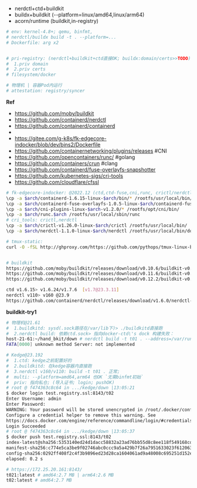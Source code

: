 

- nerdctl+ctd+buildkit
- buildx+buildkit (--platform=linux/amd64,linux/arm64)
- acorn/runtime (buildkit,in-registry)


```bash
# env: kernel-4.8+; qemu, binfmt,
# nerdctl/buildx build -t . --platform=...
# Dockerfile: arg x2


# pri-registry: (nerdctl+buildkit+ctd直接OK; buildx:domain/certs>>TODO)
#  1.priv domain
#  2.priv certs
# filesystem/docker

# 物理机 | 容器Pod内运行
# attestation: registry/syncer
```

**Ref**

- https://github.com/moby/buildkit
- https://github.com/containerd/nerdctl
- https://github.com/containerd/containerd
- 
- https://gitee.com/g-k8s/fk-edgecore-indocker/blob/dev/bins2/Dockerfile
- https://github.com/containernetworking/plugins/releases #CNI
- https://github.com/opencontainers/runc/ #golang
- https://github.com/containers/crun #clang
- https://github.com/containerd/fuse-overlayfs-snapshotter
- https://github.com/kubernetes-sigs/cri-tools
- https://github.com/cloudflare/cfssl

```bash
# fk-edgecore-indocker: @2022.12 (ctd,ctd-fuse,cni,runc, crictl/nerdctl)
\cp -a $arch/containerd-1.6.15-linux-$arch/bin/* /rootfs/usr/local/bin/
\cp -a $arch/containerd-fuse-overlayfs-1.0.5-linux-$arch/containerd-fuse-overlayfs-grpc /rootfs/usr/local/bin/
\cp -a $arch/cni-plugins-linux-$arch-v1.2.0/* /rootfs/opt/cni/bin/
\cp -a $arch/runc.$arch /rootfs/usr/local/sbin/runc
# cri_tools: crictl,nerdctl
\cp -a $arch/crictl-v1.26.0-linux-$arch/crictl /rootfs/usr/local/bin/
\cp -a $arch/nerdctl-1.1.0-linux-$arch/nerdctl /rootfs/usr/local/bin/docker

# tmux-static:
curl -O -fSL http://ghproxy.com/https://github.com/pythops/tmux-linux-binary/releases/download/v3.3a/tmux-linux-x86_64 #arm64


# buildkit
https://github.com/moby/buildkit/releases/download/v0.10.6/buildkit-v0.10.6.linux-amd64.tar.gz #22.11.11 46.7M
https://github.com/moby/buildkit/releases/download/v0.11.6/buildkit-v0.11.6.linux-amd64.tar.gz #23.4.21 61.8M
https://github.com/moby/buildkit/releases/download/v0.12.2/buildkit-v0.12.2.linux-amd64.tar.gz #23.8.13 62.7M

ctd v1.6.15> v1.6.24/v1.7.6  [v1.7@23.3.11]
nerdctl v110> v160 @23.9
https://github.com/containerd/nerdctl/releases/download/v1.6.0/nerdctl-1.6.0-linux-amd64.tar.gz #8.84M


```

**buildkit-try1**

```bash
# 物理机@21.61
#  1.buildkitd: sysd(.sock路径在/var/lib下)> ./buildkitd直接跑
#  2.nerdctl build: 依赖ctd.sock> 指向docker-ctd\'s dock 构建失败：
host-21-61:~/hand_bkit/down # nerdctl build -t t01 . --address=/var/run/docker/containerd/containerd.sock
FATA[0000] unknown method Server: not implemented

# Kedge@23.192
#  1.ctd: kedge之前配置好的
#  2.buildkitd: 在kedge容器内直接跑
#  3.nerdctl v160/v110: build -t t01 . 正常; 
#  multi: --platform=amd64,arm64 也OK `无需binfmt初始`
#  priv: 指向私仓; (导入证书; login; pushOK)
# root @ f474363c8c64 in .../kedge/down |13:05:21  
$ docker login test.registry.ssl:8143/t02
Enter Username: admin
Enter Password: 
WARNING: Your password will be stored unencrypted in /root/.docker/config.json.
Configure a credential helper to remove this warning. See
https://docs.docker.com/engine/reference/commandline/login/#credentials-store
Login Succeeded
# root @ f474363c8c64 in .../kedge/down |13:05:37  
$ docker push test.registry.ssl:8143/t02
index-latest@sha256:5353140ed24d1dacc58832a23ad76bb55d8c8ee118f549168cd2ea773c6ef28a: done           |++++++++++++++++++++++++++++++++++++++| 
manifest-sha256:c774e5ca3be9f02746abc0ccc9a5a429b7f26a7951633023f61206356fe0df8d:     done           |++++++++++++++++++++++++++++++++++++++| 
config-sha256:0292ff408f2c4f3b9896ed23d28ca1604061ad9a48008c695251d152ef7841b6:       done           |++++++++++++++++++++++++++++++++++++++| 
elapsed: 0.2 s                                                                        total:  1.7 Ki (8.5 KiB/s)

# https://172.25.20.161:8143/
t021:latest # amd64:2.7 MB | arm64:2.6 MB
t02:latest # amd64:2.7 MB
```
